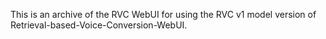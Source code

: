 This is an archive of the RVC WebUI for using the RVC v1 model version of Retrieval-based-Voice-Conversion-WebUI.

